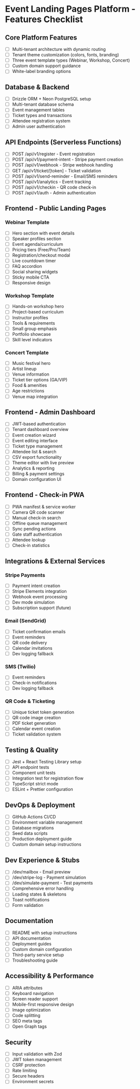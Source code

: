 # Event Landing Pages Platform - Features Checklist

## Core Platform Features
- [ ] Multi-tenant architecture with dynamic routing
- [ ] Tenant theme customization (colors, fonts, branding)
- [ ] Three event template types (Webinar, Workshop, Concert)
- [ ] Custom domain support guidance
- [ ] White-label branding options

## Database & Backend
- [ ] Drizzle ORM + Neon PostgreSQL setup
- [ ] Multi-tenant database schema
- [ ] Event management tables
- [ ] Ticket types and transactions
- [ ] Attendee registration system
- [ ] Admin user authentication

## API Endpoints (Serverless Functions)
- [ ] POST /api/v1/register - Event registration
- [ ] POST /api/v1/payment-intent - Stripe payment creation
- [ ] POST /api/v1/webhook - Stripe webhook handling
- [ ] GET /api/v1/ticket/[token] - Ticket validation
- [ ] POST /api/v1/send-reminder - Email/SMS reminders
- [ ] POST /api/v1/analytics - Event tracking
- [ ] POST /api/v1/checkin - QR code check-in
- [ ] POST /api/v1/auth - Admin authentication

## Frontend - Public Landing Pages
### Webinar Template
- [ ] Hero section with event details
- [ ] Speaker profiles section
- [ ] Event agenda/curriculum
- [ ] Pricing tiers (Free/Pro/Team)
- [ ] Registration/checkout modal
- [ ] Live countdown timer
- [ ] FAQ accordion
- [ ] Social sharing widgets
- [ ] Sticky mobile CTA
- [ ] Responsive design

### Workshop Template
- [ ] Hands-on workshop hero
- [ ] Project-based curriculum
- [ ] Instructor profiles
- [ ] Tools & requirements
- [ ] Small group emphasis
- [ ] Portfolio showcase
- [ ] Skill level indicators

### Concert Template
- [ ] Music festival hero
- [ ] Artist lineup
- [ ] Venue information
- [ ] Ticket tier options (GA/VIP)
- [ ] Food & amenities
- [ ] Age restrictions
- [ ] Venue map integration

## Frontend - Admin Dashboard
- [ ] JWT-based authentication
- [ ] Tenant dashboard overview
- [ ] Event creation wizard
- [ ] Event editing interface
- [ ] Ticket type management
- [ ] Attendee list & search
- [ ] CSV export functionality
- [ ] Theme editor with live preview
- [ ] Analytics & reporting
- [ ] Billing & payment settings
- [ ] Domain configuration UI

## Frontend - Check-in PWA
- [ ] PWA manifest & service worker
- [ ] Camera QR code scanner
- [ ] Manual check-in search
- [ ] Offline queue management
- [ ] Sync pending actions
- [ ] Gate staff authentication
- [ ] Attendee lookup
- [ ] Check-in statistics

## Integrations & External Services
### Stripe Payments
- [ ] Payment intent creation
- [ ] Stripe Elements integration
- [ ] Webhook event processing
- [ ] Dev mode simulation
- [ ] Subscription support (future)

### Email (SendGrid)
- [ ] Ticket confirmation emails
- [ ] Event reminders
- [ ] QR code delivery
- [ ] Calendar invitations
- [ ] Dev logging fallback

### SMS (Twilio)
- [ ] Event reminders
- [ ] Check-in notifications
- [ ] Dev logging fallback

### QR Code & Ticketing
- [ ] Unique ticket token generation
- [ ] QR code image creation
- [ ] PDF ticket generation
- [ ] Calendar event creation
- [ ] Ticket validation system

## Testing & Quality
- [ ] Jest + React Testing Library setup
- [ ] API endpoint tests
- [ ] Component unit tests
- [ ] Integration test for registration flow
- [ ] TypeScript strict mode
- [ ] ESLint + Prettier configuration

## DevOps & Deployment
- [ ] GitHub Actions CI/CD
- [ ] Environment variable management
- [ ] Database migrations
- [ ] Seed data scripts
- [ ] Production deployment guide
- [ ] Custom domain setup instructions

## Dev Experience & Stubs
- [ ] /dev/mailbox - Email preview
- [ ] /dev/stripe-log - Payment simulation
- [ ] /dev/simulate-payment - Test payments
- [ ] Comprehensive error handling
- [ ] Loading states & skeletons
- [ ] Toast notifications
- [ ] Form validation

## Documentation
- [ ] README with setup instructions
- [ ] API documentation
- [ ] Deployment guides
- [ ] Custom domain configuration
- [ ] Third-party service setup
- [ ] Troubleshooting guide

## Accessibility & Performance
- [ ] ARIA attributes
- [ ] Keyboard navigation
- [ ] Screen reader support
- [ ] Mobile-first responsive design
- [ ] Image optimization
- [ ] Code splitting
- [ ] SEO meta tags
- [ ] Open Graph tags

## Security
- [ ] Input validation with Zod
- [ ] JWT token management
- [ ] CSRF protection
- [ ] Rate limiting
- [ ] Secure headers
- [ ] Environment secrets
